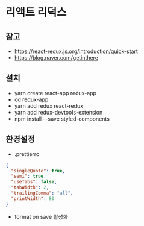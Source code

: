 # 리액트 리덕스

## 참고

- https://react-redux.js.org/introduction/quick-start
- https://blog.naver.com/getinthere

## 설치

- yarn create react-app redux-app
- cd redux-app
- yarn add redux react-redux
- yarn add redux-devtools-extension
- npm install --save styled-components

## 환경설정

- .prettierrc

```json
{
  "singleQuote": true,
  "semi": true,
  "useTabs": false,
  "tabWidth": 2,
  "trailingComma": "all",
  "printWidth": 80
}
```

- format on save 활성화
